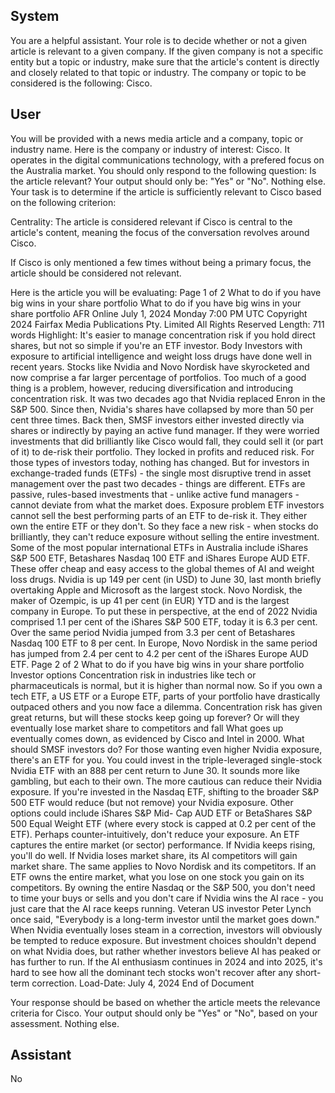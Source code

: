 ## System

You are a helpful assistant. Your role is to decide whether or not a given article is relevant to a given company. If the given company is not a specific entity but a topic or industry, make sure that the article's content is directly and closely related to that topic or industry. The company or topic to be considered is the following: Cisco.

## User


You will be provided with a news media article and a company, topic or industry name. Here is the company or industry of interest: Cisco. It operates in the digital communications technology, with a prefered focus on the Australia market. You should only respond to the following question: Is the article relevant? Your output should only be: "Yes" or "No". Nothing else. Your task is to determine if the article is sufficiently relevant to Cisco based on the following criterion:

Centrality: The article is considered relevant if Cisco is central to the article's content, meaning the focus of the conversation revolves around Cisco.

If Cisco is only mentioned a few times without being a primary focus, the article should be considered not relevant.

Here is the article you will be evaluating: Page 1 of 2
What to do if you have big wins in your share portfolio
What to do if you have big wins in your share portfolio
AFR Online
July 1, 2024 Monday 7:00 PM UTC
Copyright 2024 Fairfax Media Publications Pty. Limited All Rights Reserved
Length: 711 words
Highlight: It's easier to manage concentration risk if you hold direct shares, but not so simple if you're an ETF 
investor.
Body
Investors with exposure to artificial intelligence and weight loss drugs have done well in recent years. Stocks like 
Nvidia and Novo Nordisk have skyrocketed and now comprise a far larger percentage of portfolios. Too much of a 
good thing is a problem, however, reducing diversification and introducing concentration risk.
It was two decades ago that Nvidia replaced Enron in the S&P 500. Since then, Nvidia's shares have collapsed by 
more than 50 per cent three times.
Back then, SMSF investors either invested directly via shares or indirectly by paying an active fund manager. If they 
were worried investments that did brilliantly like Cisco would fall, they could sell it (or part of it) to de-risk their 
portfolio. They locked in profits and reduced risk.
For those types of investors today, nothing has changed. But for investors in exchange-traded funds (ETFs) - the 
single most disruptive trend in asset management over the past two decades - things are different. ETFs are 
passive, rules-based investments that - unlike active fund managers - cannot deviate from what the market does.
Exposure problem
ETF investors cannot sell the best performing parts of an ETF to de-risk it. They either own the entire ETF or they 
don't. So they face a new risk - when stocks do brilliantly, they can't reduce exposure without selling the entire 
investment.
Some of the most popular international ETFs in Australia include iShares S&P 500 ETF, Betashares Nasdaq 100 
ETF and iShares Europe AUD ETF. These offer cheap and easy access to the global themes of AI and weight loss 
drugs.
Nvidia is up 149 per cent (in USD) to June 30, last month briefly overtaking Apple and Microsoft as the largest 
stock. Novo Nordisk, the maker of Ozempic, is up 41 per cent (in EUR) YTD and is the largest company in Europe.
To put these in perspective, at the end of 2022 Nvidia comprised 1.1 per cent of the iShares S&P 500 ETF, today it 
is 6.3 per cent. Over the same period Nvidia jumped from 3.3 per cent of Betashares Nasdaq 100 ETF to 8 per 
cent. In Europe, Novo Nordisk in the same period has jumped from 2.4 per cent to 4.2 per cent of the iShares 
Europe AUD ETF.
Page 2 of 2
What to do if you have big wins in your share portfolio
Investor options
Concentration risk in industries like tech or pharmaceuticals is normal, but it is higher than normal now.
So if you own a tech ETF, a US ETF or a Europe ETF, parts of your portfolio have drastically outpaced others and 
you now face a dilemma.
Concentration risk has given great returns, but will these stocks keep going up forever? Or will they eventually lose 
market share to competitors and fall
What goes up eventually comes down, as evidenced by Cisco and Intel in 2000. What should SMSF investors do?
For those wanting even higher Nvidia exposure, there's an ETF for you. You could invest in the triple-leveraged 
single-stock Nvidia ETF with an 888 per cent return to June 30. It sounds more like gambling, but each to their own.
The more cautious can reduce their Nvidia exposure. If you're invested in the Nasdaq ETF, shifting to the broader 
S&P 500 ETF would reduce (but not remove) your Nvidia exposure. Other options could include iShares S&P Mid-
Cap AUD ETF or BetaShares S&P 500 Equal Weight ETF (where every stock is capped at 0.2 per cent of the ETF).
Perhaps counter-intuitively, don't reduce your exposure. An ETF captures the entire market (or sector) 
performance. If Nvidia keeps rising, you'll do well. If Nvidia loses market share, its AI competitors will gain market 
share. The same applies to Novo Nordisk and its competitors.
If an ETF owns the entire market, what you lose on one stock you gain on its competitors. By owning the entire 
Nasdaq or the S&P 500, you don't need to time your buys or sells and you don't care if Nvidia wins the AI race - you 
just care that the AI race keeps running.
Veteran US investor Peter Lynch once said, "Everybody is a long-term investor until the market goes down."
When Nvidia eventually loses steam in a correction, investors will obviously be tempted to reduce exposure. But 
investment choices shouldn't depend on what Nvidia does, but rather whether investors believe AI has peaked or 
has further to run.
If the AI enthusiasm continues in 2024 and into 2025, it's hard to see how all the dominant tech stocks won't 
recover after any short-term correction.
Load-Date: July 4, 2024
End of Document

Your response should be based on whether the article meets the relevance criteria for Cisco.
Your output should only be "Yes" or "No", based on your assessment. Nothing else.
            

## Assistant

No


